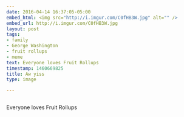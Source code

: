 ```yaml
---
date: 2016-04-14 16:37:05-05:00
embed_html: <img src="http://i.imgur.com/C0fHB3W.jpg" alt="" />
embed_url: http://i.imgur.com/C0fHB3W.jpg
layout: post
tags:
- family
- George Washington
- fruit rollups
- meme
text: Everyone loves Fruit Rollups
timestamp: 1460669825
title: Aw yiss
type: image

---
```

<img src="http://i.imgur.com/C0fHB3W.jpg" alt="" />

Everyone loves Fruit Rollups